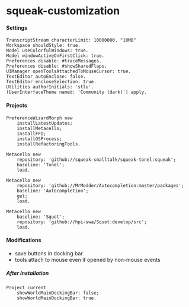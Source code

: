 # squeak-customization
#### Settings
```smalltalk
TranscriptStream characterLimit: 10000000. "10MB"
Workspace shouldStyle: true.
Model useColorfulWindows: true.
Model windowActiveOnFirstClick: true.
Preferences disable: #traceMessages.
Preferences disable: #showSharedFlaps.
UIManager openToolsAttachedToMouseCursor: true.
TextEditor autoEnclose: false.
TextEditor encloseSelection: true.
Utilities authorInitials: 'stlu'.
(UserInterfaceTheme named: 'Community (dark)') apply.
```

#### Projects
```smalltalk
PreferenceWizardMorph new
	installLatestUpdates;
	installMetacello;
	installFFI;
	installOSProcess;
	installRefactoringTools.

Metacello new
	repository: 'github://squeak-smalltalk/squeak-tonel:squeak';
	baseline: 'Tonel';
	load.

Metacello new
	repository: 'github://MrModder/Autocompletion:master/packages';
	baseline: 'Autocompletion';
	get;
	load.

Metacello new
	baseline: 'Squot';
	repository: 'github://hpi-swa/Squot:develop/src';
	load.
```

#### Modifications
* save buttons in docking bar
* tools attach to mouse even if opened by non-mouse events

##### After Installation
```smalltalk
Project current
	showWorldMainDockingBar: false;
	showWorldMainDockingBar: true.
```
